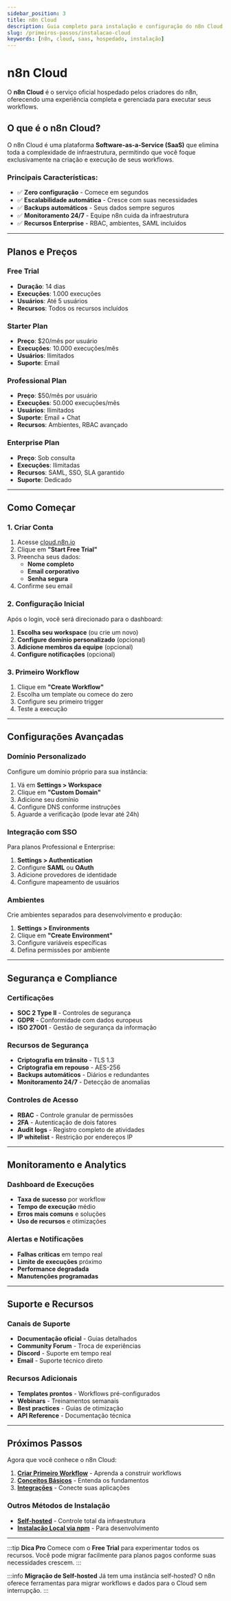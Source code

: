 ```yaml
---
sidebar_position: 3
title: n8n Cloud
description: Guia completo para instalação e configuração do n8n Cloud
slug: /primeiros-passos/instalacao-cloud
keywords: [n8n, cloud, saas, hospedado, instalação]
---
```



#  n8n Cloud

O **n8n Cloud** é o serviço oficial hospedado pelos criadores do n8n, oferecendo uma experiência completa e gerenciada para executar seus workflows.

##  O que é o n8n Cloud?

O n8n Cloud é uma plataforma **Software-as-a-Service (SaaS)** que elimina toda a complexidade de infraestrutura, permitindo que você foque exclusivamente na criação e execução de seus workflows.

### **Principais Características:**

- ✅ **Zero configuração** - Comece em segundos
- ✅ **Escalabilidade automática** - Cresce com suas necessidades
- ✅ **Backups automáticos** - Seus dados sempre seguros
- ✅ **Monitoramento 24/7** - Equipe n8n cuida da infraestrutura
- ✅ **Recursos Enterprise** - RBAC, ambientes, SAML incluídos

---

##  Planos e Preços

### **Free Trial**
- **Duração**: 14 dias
- **Execuções**: 1.000 execuções
- **Usuários**: Até 5 usuários
- **Recursos**: Todos os recursos incluídos

### **Starter Plan**
- **Preço**: $20/mês por usuário
- **Execuções**: 10.000 execuções/mês
- **Usuários**: Ilimitados
- **Suporte**: Email

### **Professional Plan**
- **Preço**: $50/mês por usuário
- **Execuções**: 50.000 execuções/mês
- **Usuários**: Ilimitados
- **Suporte**: Email + Chat
- **Recursos**: Ambientes, RBAC avançado

### **Enterprise Plan**
- **Preço**: Sob consulta
- **Execuções**: Ilimitadas
- **Recursos**: SAML, SSO, SLA garantido
- **Suporte**: Dedicado

---

##  Como Começar

### **1. Criar Conta**

1. Acesse [cloud.n8n.io](https://cloud.n8n.io)
2. Clique em **"Start Free Trial"**
3. Preencha seus dados:
   - **Nome completo**
   - **Email corporativo**
   - **Senha segura**
4. Confirme seu email

### **2. Configuração Inicial**

Após o login, você será direcionado para o dashboard:

1. **Escolha seu workspace** (ou crie um novo)
2. **Configure domínio personalizado** (opcional)
3. **Adicione membros da equipe** (opcional)
4. **Configure notificações** (opcional)

### **3. Primeiro Workflow**

1. Clique em **"Create Workflow"**
2. Escolha um template ou comece do zero
3. Configure seu primeiro trigger
4. Teste a execução

---

##  Configurações Avançadas

### **Domínio Personalizado**

Configure um domínio próprio para sua instância:

1. Vá em **Settings > Workspace**
2. Clique em **"Custom Domain"**
3. Adicione seu domínio
4. Configure DNS conforme instruções
5. Aguarde a verificação (pode levar até 24h)

### **Integração com SSO**

Para planos Professional e Enterprise:

1. **Settings > Authentication**
2. Configure **SAML** ou **OAuth**
3. Adicione provedores de identidade
4. Configure mapeamento de usuários

### **Ambientes**

Crie ambientes separados para desenvolvimento e produção:

1. **Settings > Environments**
2. Clique em **"Create Environment"**
3. Configure variáveis específicas
4. Defina permissões por ambiente

---

##  Segurança e Compliance

### **Certificações**
- **SOC 2 Type II** - Controles de segurança
- **GDPR** - Conformidade com dados europeus
- **ISO 27001** - Gestão de segurança da informação

### **Recursos de Segurança**
- **Criptografia em trânsito** - TLS 1.3
- **Criptografia em repouso** - AES-256
- **Backups automáticos** - Diários e redundantes
- **Monitoramento 24/7** - Detecção de anomalias

### **Controles de Acesso**
- **RBAC** - Controle granular de permissões
- **2FA** - Autenticação de dois fatores
- **Audit logs** - Registro completo de atividades
- **IP whitelist** - Restrição por endereços IP

---

##  Monitoramento e Analytics

### **Dashboard de Execuções**
- **Taxa de sucesso** por workflow
- **Tempo de execução** médio
- **Erros mais comuns** e soluções
- **Uso de recursos** e otimizações

### **Alertas e Notificações**
- **Falhas críticas** em tempo real
- **Limite de execuções** próximo
- **Performance degradada**
- **Manutenções programadas**

---

##  Suporte e Recursos

### **Canais de Suporte**
- **Documentação oficial** - Guias detalhados
- **Community Forum** - Troca de experiências
- **Discord** - Suporte em tempo real
- **Email** - Suporte técnico direto

### **Recursos Adicionais**
- **Templates prontos** - Workflows pré-configurados
- **Webinars** - Treinamentos semanais
- **Best practices** - Guias de otimização
- **API Reference** - Documentação técnica

---

##  Próximos Passos

Agora que você conhece o n8n Cloud:

1. **[Criar Primeiro Workflow](./primeiro-workflow)** - Aprenda a construir workflows
2. **[Conceitos Básicos](./conceitos-basicos)** - Entenda os fundamentos
3. **[Integrações](../integracoes/index)** - Conecte suas aplicações

### **Outros Métodos de Instalação**

- **[Self-hosted](./instalacao)** - Controle total da infraestrutura
- **[Instalação Local via npm](./instalacao-npm)** - Para desenvolvimento

---

:::tip **Dica Pro**
Comece com o **Free Trial** para experimentar todos os recursos. Você pode migrar facilmente para planos pagos conforme suas necessidades crescem.
:::

:::info **Migração de Self-hosted**
Já tem uma instância self-hosted? O n8n oferece ferramentas para migrar workflows e dados para o Cloud sem interrupção.
::: 

